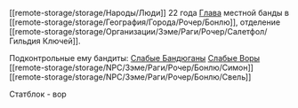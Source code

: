 [[remote-storage/storage/Народы/Люди]] 22 года
[Глава](https://2e.aonprd.com/NPCs.aspx?ID=890) местной банды в [[remote-storage/storage/География/Города/Рочер/Бонлю]], отделение [[remote-storage/storage/Организации/Зэме/Раги/Рочер/Салетфол/Гильдия Ключей]].

Подконтрольные ему бандиты:
[Слабые Бандюганы](https://2e.aonprd.com/NPCs.aspx?ID=888&Weak=true&NoRedirect=1)
[Слабые Воры](https://2e.aonprd.com/NPCs.aspx?ID=887&Weak=true&NoRedirect=1)
[[remote-storage/storage/NPC/Зэме/Раги/Рочер/Бонлю/Симон]]
[[remote-storage/storage/NPC/Зэме/Раги/Рочер/Бонлю/Свель]]

Статблок - вор
